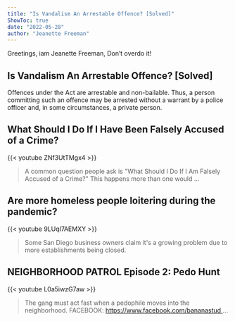 ```yaml
---
title: "Is Vandalism An Arrestable Offence? [Solved]"
ShowToc: true 
date: "2022-05-28"
author: "Jeanette Freeman" 
---
```


Greetings, iam Jeanette Freeman, Don’t overdo it!
## Is Vandalism An Arrestable Offence? [Solved]
Offences under the Act are arrestable and non-bailable. Thus, a person committing such an offence may be arrested without a warrant by a police officer and, in some circumstances, a private person.

## What Should I Do If I Have Been Falsely Accused of a Crime?
{{< youtube ZNf3UtTMgx4 >}}
>A common question people ask is "What Should I Do If I Am Falsely Accused of a Crime?" This happens more than one would ...

## Are more homeless people loitering during the pandemic?
{{< youtube 9LUqI7AEMXY >}}
>Some San Diego business owners claim it's a growing problem due to more establishments being closed.

## NEIGHBORHOOD PATROL Episode 2: Pedo Hunt
{{< youtube L0a5iwzG7aw >}}
>The gang must act fast when a pedophile moves into the neighborhood. FACEBOOK: https://www.facebook.com/bananastud ...

